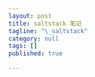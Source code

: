 ```yaml
---
layout: post
title: saltstack 笔记
tagline: "\_saltstack"
category: null
tags: []
published: true

---
```

